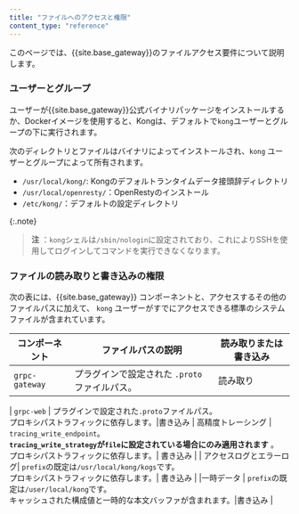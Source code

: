 ```yaml
---
title: "ファイルへのアクセスと権限"
content_type: "reference"
---
```

このページでは、{{site.base_gateway}}のファイルアクセス要件について説明します。

### ユーザーとグループ

ユーザーが{{site.base_gateway}}公式バイナリパッケージをインストールするか、Dockerイメージを使用すると、Kongは、デフォルトで`kong`ユーザーとグループの下に実行されます。

次のディレクトリとファイルはバイナリによってインストールされ、`kong` ユーザーとグループによって所有されます。

* `/usr/local/kong/`: Kongのデフォルトランタイムデータ接頭辞ディレクトリ
* `/usr/local/openresty/`：OpenRestyのインストール
* `/etc/kong/`：デフォルトの設定ディレクトリ

{:.note}
> 
> **注** ：`kong`シェルは`/sbin/nologin`に設定されており、これによりSSHを使用してログインしてコマンドを実行できなくなります。

### ファイルの読み取りと書き込みの権限

次の表には、{{site.base_gateway}} コンポーネントと、アクセスするその他のファイルパスに加えて、
`kong` ユーザーがすでにアクセスできる標準のシステムファイルが含まれています。

| コンポーネント | ファイルパスの説明 | 読み取りまたは書き込み |
|-------|-------|-------|
| `grpc-gateway` | プラグインで設定された `.proto` ファイルパス。| 読み取り |
\| `grpc-web` \| プラグインで設定された`.proto`ファイルパス。<br>プロキシパストラフィックに依存します。\|書き込み
| 高精度トレーシング | `tracing_write_endpoint`。 <br> **`tracing_write_strategy`が`file`に設定されている場合にのみ適用されます** 。<br>プロキシパストラフィックに依存します。| 書き込み |
| アクセスログとエラーログ| `prefix`の既定は`/usr/local/kong/kogs`です。<br>プロキシパストラフィックに依存します。| 書き込み |
|一時データ | `prefix`の既定は`/user/local/kong`です。<br>キャッシュされた構成値と一時的な本文バッファが含まれます。|書き込み |

